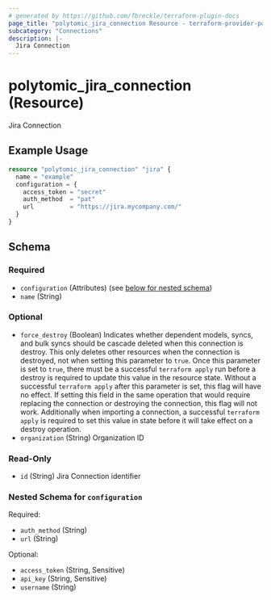 ```yaml
---
# generated by https://github.com/fbreckle/terraform-plugin-docs
page_title: "polytomic_jira_connection Resource - terraform-provider-polytomic"
subcategory: "Connections"
description: |-
  Jira Connection
---
```


# polytomic_jira_connection (Resource)

Jira Connection

## Example Usage

```terraform
resource "polytomic_jira_connection" "jira" {
  name = "example"
  configuration = {
    access_token = "secret"
    auth_method  = "pat"
    url          = "https://jira.mycompany.com/"
  }
}
```

<!-- schema generated by tfplugindocs -->
## Schema

### Required

- `configuration` (Attributes) (see [below for nested schema](#nestedatt--configuration))
- `name` (String)

### Optional

- `force_destroy` (Boolean) Indicates whether dependent models, syncs, and bulk syncs should be cascade deleted when this connection is destroy. This only deletes other resources when the connection is destroyed, not when setting this parameter to `true`. Once this parameter is set to `true`, there must be a successful `terraform apply` run before a destroy is required to update this value in the resource state. Without a successful `terraform apply` after this parameter is set, this flag will have no effect. If setting this field in the same operation that would require replacing the connection or destroying the connection, this flag will not work. Additionally when importing a connection, a successful `terraform apply` is required to set this value in state before it will take effect on a destroy operation.
- `organization` (String) Organization ID

### Read-Only

- `id` (String) Jira Connection identifier

<a id="nestedatt--configuration"></a>
### Nested Schema for `configuration`

Required:

- `auth_method` (String)
- `url` (String)

Optional:

- `access_token` (String, Sensitive)
- `api_key` (String, Sensitive)
- `username` (String)


